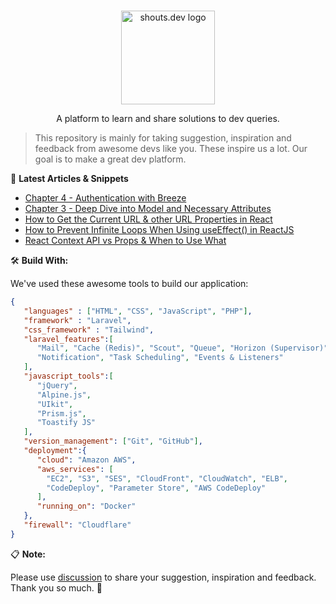 <p align="center">
  <br>
  <a href="https://shouts.dev">
    <img src="https://shouts.dev/img/logo.webp" alt="shouts.dev logo" width="150"/>
  </a>
</p>

<p align="center">
A platform to learn and share solutions to dev queries.
</p>

> This repository is mainly for taking suggestion, inspiration and feedback from awesome devs like you. These inspire us a lot. Our goal is to make a great dev platform.

:page_with_curl: **Latest Articles & Snippets**
<!-- BLOG-POST-LIST:START -->
- [Chapter 4 - Authentication with Breeze](https://shouts.dev/articles/authentication-with-breeze)
- [Chapter 3 - Deep Dive into Model and Necessary Attributes](https://shouts.dev/articles/deep-dive-into-model-and-necessary-attributes)
- [How to Get the Current URL &amp; other URL Properties in React](https://shouts.dev/articles/how-to-get-the-current-url-other-url-properties-in-react)
- [How to Prevent Infinite Loops When Using useEffect&lpar;&rpar; in ReactJS](https://shouts.dev/articles/how-to-prevent-infinite-loops-when-using-useeffect-in-reactjs)
- [React Context API vs Props &amp; When to Use What](https://shouts.dev/articles/react-context-api-vs-props-when-to-use-what)
<!-- BLOG-POST-LIST:END -->

🛠️ **Build With:**

We've used these awesome tools to build our application:

```json
{
   "languages" : ["HTML", "CSS", "JavaScript", "PHP"],
   "framework" : "Laravel",
   "css_framework" : "Tailwind",
   "laravel_features":[
      "Mail", "Cache (Redis)", "Scout", "Queue", "Horizon (Supervisor)",
      "Notification", "Task Scheduling", "Events & Listeners"
   ],
   "javascript_tools":[
      "jQuery",
      "Alpine.js",
      "UIkit",
      "Prism.js",
      "Toastify JS"
   ],
   "version_management": ["Git", "GitHub"],
   "deployment":{
      "cloud": "Amazon AWS",
      "aws_services": [
        "EC2", "S3", "SES", "CloudFront", "CloudWatch", "ELB",
        "CodeDeploy", "Parameter Store", "AWS CodeDeploy"
      ],
      "running_on": "Docker"
   },
   "firewall": "Cloudflare"
}
```

:clipboard: **Note:**

Please use [discussion](https://github.com/mdobydullah/shouts.dev/discussions/new) to share your suggestion, inspiration and feedback. Thank you so much. :sparkling_heart:
